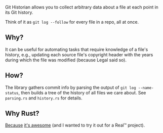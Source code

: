 Git Historian allows you to collect arbitrary data about a file at each point
in its Git history.

Think of it as `git log --follow` for every file in a repo, all at once.

## Why?

It can be useful for automating tasks that require knowledge of a file's history,
e.g., updating each source file's copyright header with the years during which
the file was modified (because Legal said so).

## How?

The library gathers commit info by parsing the output of `git log --name-status`,
then builds a tree of the history of all files we care about.
See `parsing.rs` and `history.rs` for details.

## Why Rust?

[Because](https://www.youtube.com/watch?v=_-fweBvtifA) [it's awesome](http://www.smbc-comics.com/?id=2088)
(and I wanted to try it out for a Real™ project).
